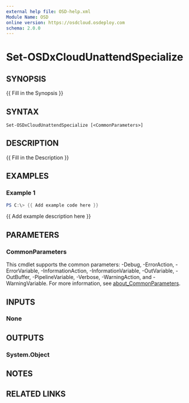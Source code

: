 ```yaml
---
external help file: OSD-help.xml
Module Name: OSD
online version: https://osdcloud.osdeploy.com
schema: 2.0.0
---
```


# Set-OSDxCloudUnattendSpecialize

## SYNOPSIS
{{ Fill in the Synopsis }}

## SYNTAX

```
Set-OSDxCloudUnattendSpecialize [<CommonParameters>]
```

## DESCRIPTION
{{ Fill in the Description }}

## EXAMPLES

### Example 1
```powershell
PS C:\> {{ Add example code here }}
```

{{ Add example description here }}

## PARAMETERS

### CommonParameters
This cmdlet supports the common parameters: -Debug, -ErrorAction, -ErrorVariable, -InformationAction, -InformationVariable, -OutVariable, -OutBuffer, -PipelineVariable, -Verbose, -WarningAction, and -WarningVariable. For more information, see [about_CommonParameters](http://go.microsoft.com/fwlink/?LinkID=113216).

## INPUTS

### None

## OUTPUTS

### System.Object
## NOTES

## RELATED LINKS

